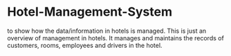 # Hotel-Management-System
to show how the data/information in hotels is managed. This is just an overview of management in hotels. It manages and maintains the records of customers, rooms, employees and drivers in the hotel.
